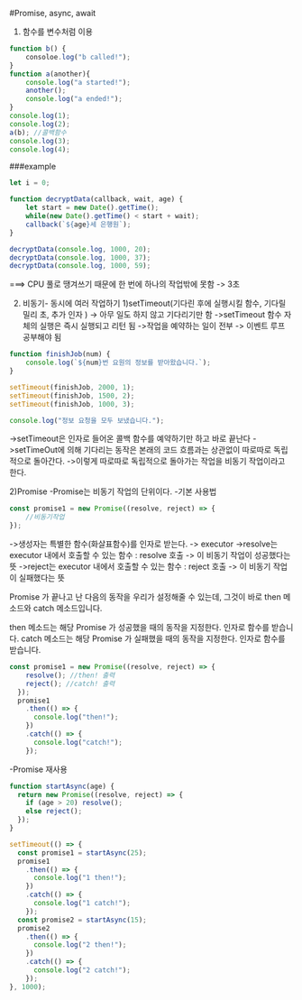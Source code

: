 #Promise, async, await

1. 함수를 변수처럼 이용
```js
function b() {
    consoloe.log("b called!");
}
function a(another){
    console.log("a started!");
    another();
    console.log("a ended!");
}
console.log(1);
console.log(2);
a(b); //콜백함수
console.log(3);
console.log(4);
```

###example
```js
let i = 0;

function decryptData(callback, wait, age) {
    let start = new Date().getTime();
    while(new Date().getTime() < start + wait);
    callback(`${age}세 은행원`);
}

decryptData(console.log, 1000, 20);
decryptData(console.log, 1000, 37);
decryptData(console.log, 1000, 59);
```
===> CPU 풀로 땡겨쓰기 때문에 한 번에 하나의 작업밖에 못함 -> 3초

2. 비동기- 동시에 여러 작업하기
1)setTimeout(기다린 후에 실행시킬 함수, 기다릴 밀리 초, 추가 인자 ) 
-> 아무 일도 하지 않고 기다리기만 함
->setTimeout 함수 자체의 실행은 즉시 실행되고 리턴 됨
->작업을 예약하는 일이 전부 -> 이벤트 루프 공부해야 됨
```js
function finishJob(num) {
    console.log(`${num}번 요원의 정보를 받아왔습니다.`);
}

setTimeout(finishJob, 2000, 1);
setTimeout(finishJob, 1500, 2);
setTimeout(finishJob, 1000, 3);

console.log("정보 요청을 모두 보냈습니다.");
```
->setTimeout은 인자로 들어온 콜백 함수를 예약하기만 하고 바로 끝난다
->setTimeOut에 의해 기다리는 동작은 본래의 코드 흐름과는 상관없이 따로따로 독립적으로 돌아간다. 
->이렇게 따로따로 독립적으로 돌아가는 작업을 비동기 작업이라고 한다. 

2)Promise
-Promise는 비동기 작업의 단위이다. 
-기본 사용법
```js
const promise1 = new Promise((resolve, reject) => {
    //비동기작업
});
```
->생성자는 특별한 함수(화살표함수)를 인자로 받는다. -> executor
->resolve는 executor 내에서 호출할 수 있는 함수 : resolve 호출 -> 이 비동기 작업이 성공했다는 뜻
->reject는 executor 내에서 호출할 수 있는 함수 : reject 호출 -> 이 비동기 작업이 실패했다는 뜻

 Promise 가 끝나고 난 다음의 동작을 우리가 설정해줄 수 있는데, 그것이 바로 then 메소드와 catch 메소드입니다.

then 메소드는 해당 Promise 가 성공했을 때의 동작을 지정한다. 인자로 함수를 받습니다.
catch 메소드는 해당 Promise 가 실패했을 때의 동작을 지정한다. 인자로 함수를 받습니다.

```js
const promise1 = new Promise((resolve, reject) => {
    resolve(); //then! 출력
    reject(); //catch! 출력
  });
  promise1
    .then(() => {
      console.log("then!");
    })
    .catch(() => {
      console.log("catch!");
    });
```

-Promise 재사용
```js
function startAsync(age) {
  return new Promise((resolve, reject) => {
    if (age > 20) resolve();
    else reject();
  });
}

setTimeout(() => {
  const promise1 = startAsync(25);
  promise1
    .then(() => {
      console.log("1 then!");
    })
    .catch(() => {
      console.log("1 catch!");
    });
  const promise2 = startAsync(15);
  promise2
    .then(() => {
      console.log("2 then!");
    })
    .catch(() => {
      console.log("2 catch!");
    });
}, 1000);
```

